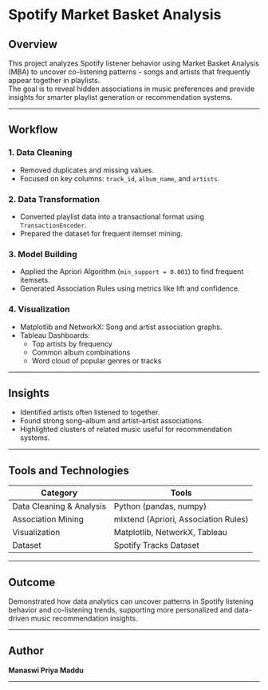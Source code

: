 # Spotify Market Basket Analysis

## Overview  
This project analyzes Spotify listener behavior using Market Basket Analysis (MBA) to uncover co-listening patterns - songs and artists that frequently appear together in playlists.  
The goal is to reveal hidden associations in music preferences and provide insights for smarter playlist generation or recommendation systems.

---

## Workflow  

### 1. Data Cleaning  
- Removed duplicates and missing values.  
- Focused on key columns: `track_id`, `album_name`, and `artists`.  

### 2. Data Transformation  
- Converted playlist data into a transactional format using `TransactionEncoder`.  
- Prepared the dataset for frequent itemset mining.  

### 3. Model Building  
- Applied the Apriori Algorithm (`min_support = 0.001`) to find frequent itemsets.  
- Generated Association Rules using metrics like lift and confidence.  

### 4. Visualization  
- Matplotlib and NetworkX: Song and artist association graphs.  
- Tableau Dashboards:  
  - Top artists by frequency  
  - Common album combinations  
  - Word cloud of popular genres or tracks  

---

## Insights  
- Identified artists often listened to together.  
- Found strong song–album and artist–artist associations.  
- Highlighted clusters of related music useful for recommendation systems.  

---

## Tools and Technologies  
| Category | Tools |
|-----------|--------|
| Data Cleaning & Analysis | Python (pandas, numpy) |
| Association Mining | mlxtend (Apriori, Association Rules) |
| Visualization | Matplotlib, NetworkX, Tableau |
| Dataset | Spotify Tracks Dataset |

---

## Outcome  
Demonstrated how data analytics can uncover patterns in Spotify listening behavior and co-listening trends, supporting more personalized and data-driven music recommendation insights.  

---

## Author  
**Manaswi Priya Maddu**  

---

